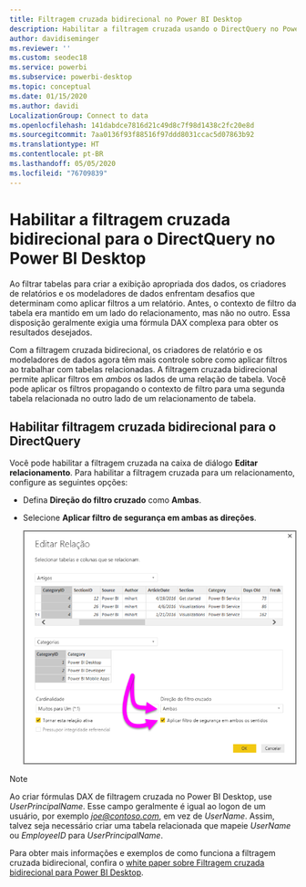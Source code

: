```yaml
---
title: Filtragem cruzada bidirecional no Power BI Desktop
description: Habilitar a filtragem cruzada usando o DirectQuery no Power BI Desktop
author: davidiseminger
ms.reviewer: ''
ms.custom: seodec18
ms.service: powerbi
ms.subservice: powerbi-desktop
ms.topic: conceptual
ms.date: 01/15/2020
ms.author: davidi
LocalizationGroup: Connect to data
ms.openlocfilehash: 141dabdce7816d21c49d8c7f98d1438c2fc20e8d
ms.sourcegitcommit: 7aa0136f93f88516f97ddd8031ccac5d07863b92
ms.translationtype: HT
ms.contentlocale: pt-BR
ms.lasthandoff: 05/05/2020
ms.locfileid: "76709839"
---
```

# <a name="enable-bidirectional-cross-filtering-for-directquery-in-power-bi-desktop"></a>Habilitar a filtragem cruzada bidirecional para o DirectQuery no Power BI Desktop

Ao filtrar tabelas para criar a exibição apropriada dos dados, os criadores de relatórios e os modeladores de dados enfrentam desafios que determinam como aplicar filtros a um relatório. Antes, o contexto de filtro da tabela era mantido em um lado do relacionamento, mas não no outro. Essa disposição geralmente exigia uma fórmula DAX complexa para obter os resultados desejados.

Com a filtragem cruzada bidirecional, os criadores de relatório e os modeladores de dados agora têm mais controle sobre como aplicar filtros ao trabalhar com tabelas relacionadas. A filtragem cruzada bidirecional permite aplicar filtros em *ambos* os lados de uma relação de tabela. Você pode aplicar os filtros propagando o contexto de filtro para uma segunda tabela relacionada no outro lado de um relacionamento de tabela.

## <a name="enable-bidirectional-cross-filtering-for-directquery"></a>Habilitar filtragem cruzada bidirecional para o DirectQuery

Você pode habilitar a filtragem cruzada na caixa de diálogo **Editar relacionamento**. Para habilitar a filtragem cruzada para um relacionamento, configure as seguintes opções:

* Defina **Direção do filtro cruzado** como **Ambas**.
* Selecione **Aplicar filtro de segurança em ambas as direções**.

  ![Configure a filtragem cruzada bidirecional no Power BI Desktop.](media/desktop-bidirectional-filtering/bidirectional-filtering_2.png)

> [!NOTE]
> Ao criar fórmulas DAX de filtragem cruzada no Power BI Desktop, use *UserPrincipalName*. Esse campo geralmente é igual ao logon de um usuário, por exemplo <em>joe@contoso.com</em>, em vez de *UserName*. Assim, talvez seja necessário criar uma tabela relacionada que mapeie *UserName* ou *EmployeeID* para *UserPrincipalName*.

Para obter mais informações e exemplos de como funciona a filtragem cruzada bidirecional, confira o [white paper sobre Filtragem cruzada bidirecional para Power BI Desktop](https://download.microsoft.com/download/2/7/8/2782DF95-3E0D-40CD-BFC8-749A2882E109/Bidirectional%20cross-filtering%20in%20Analysis%20Services%202016%20and%20Power%20BI.docx).

